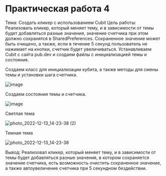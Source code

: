 # Практическая работа 4

Тема: Создать кликер с использованием Cubit
Цель работы: Реализовать кликер, который меняет тему, и в зависимости от темы будет добавляться разные значения, значение счетчика при этом должно сохранятся в SharedPreferences. Сохраненное значение может быть очищено, а также, если в течение 5 секунд пользователь не нажимает на кнопки, счетчик будет увеличиваться.
Устанавливаем Cubit с сайта pub.dev и создаем файлы с инициализацией темы и состояния.

Создаем класс для инициализации кубита, а также методы для смены темы и установки шага счетчика. 

![image](https://user-images.githubusercontent.com/74062671/207307959-2b3eaadc-8010-4553-aeab-3b255b017f06.png)

Создаем состояния темы и счетчика.

![image](https://user-images.githubusercontent.com/74062671/207308020-108c4539-de1c-48ef-b55d-7c6a18bed813.png)

Светлая тема

![photo_2022-12-13_14-23-38 (2)](https://user-images.githubusercontent.com/74062671/207306727-650cb271-3a45-4e37-8a92-011d7133c75c.jpg)

Темная тема

![photo_2022-12-13_14-23-38](https://user-images.githubusercontent.com/74062671/207306754-7cc2b943-6089-4d6c-994e-54164473a3b2.jpg)

Вывод: Реализовал кликер, который меняет тему, и в зависимости от темы будет добавляться разные значения, в котором сохраняется значение счетчика, есть возможность очистить сохраненное значение, а также автоувеличение счетчика при 5 секундном бездействии.
